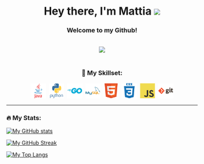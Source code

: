 <link rel='stylesheet' href='https://cdnjs.cloudflare.com/ajax/libs/font-awesome/4.7.0/css/font-awesome.min.css'>
<div align="center">
  <h1>
  Hey there, I'm Mattia <img src="https://media.giphy.com/media/hvRJCLFzcasrR4ia7z/giphy.gif" width="30px"/>
  </h1>
  <h3>
  Welcome to my Github!
  </h3>
</div>
<br>
<div align="center">
  <a href="https://www.linkedin.com/in/mattia-taiana">
    <img src="https://img.shields.io/badge/LinkedIn-0077B5?style=for-the-badge&logo=linkedin&logoColor=white" />
  </a><br><br>
</div>
<div align="center">
  <h3>🥇 My Skillset:</h3>
  <img src="https://github.com/devicons/devicon/blob/master/icons/java/java-original-wordmark.svg" title="Java" alt="Java" width="40" height="40"/>&nbsp;
  <img src="https://github.com/devicons/devicon/blob/master/icons/python/python-original-wordmark.svg" title="Python" alt="Python" width="40" height="40"/>&nbsp;
  <img src="https://github.com/devicons/devicon/blob/master/icons/go/go-original-wordmark.svg" title="GO" alt="GO" width="40" height="40"/>&nbsp;
    <img src="https://github.com/devicons/devicon/blob/master/icons/mysql/mysql-original-wordmark.svg" title="MySQL"  alt="MySQL" width="40" height="40"/>&nbsp;
  <img src="https://github.com/devicons/devicon/blob/master/icons/html5/html5-original.svg" title="HTML5" alt="HTML" width="40" height="40"/>&nbsp;
  <img src="https://github.com/devicons/devicon/blob/master/icons/css3/css3-plain-wordmark.svg"  title="CSS3" alt="CSS" width="40" height="40"/>&nbsp;
  <img src="https://github.com/devicons/devicon/blob/master/icons/javascript/javascript-original.svg" title="JavaScript" alt="JavaScript" width="40" height="40"/>&nbsp;
  <img src="https://github.com/devicons/devicon/blob/master/icons/git/git-original-wordmark.svg" title="Git" **alt="Git" width="40" height="40"/>
</div>
<hr>
<h3>🔥 My Stats:</h3>

[![My GitHub stats](https://github-readme-stats.vercel.app/api?username=mattiapt&count_private=true&show_icons=true&theme=great-gatsby)](https://github.com/anuraghazra/github-readme-stats)

[![My GitHub Streak](https://github-readme-streak-stats.herokuapp.com?user=MattiaPT&theme=great-gatsby&border_radius=6)](https://git.io/streak-stats)

[![My Top Langs](https://github-readme-stats.vercel.app/api/top-langs/?username=MattiaPT&layout=compact&theme=vision-friendly-dark)](https://github.com/anuraghazra/github-readme-stats)
